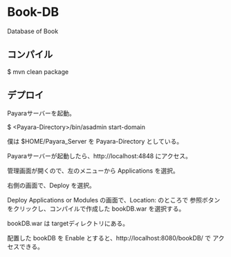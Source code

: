 # Book-DB
Database of Book

## コンパイル

$ mvn clean package

## デプロイ

Payaraサーバーを起動。

$ &lt;Payara-Directory&gt;/bin/asadmin start-domain

僕は $HOME/Payara_Server を Payara-Directory としている。

Payaraサーバーが起動したら、http://localhost:4848 にアクセス。

管理画面が開くので、左のメニューから Applications を選択。

右側の画面で、Deploy を選択。

Deploy Applications or Modules の画面で、Location: のところで 参照ボタン 
をクリックし、コンパイルで作成した bookDB.war を選択する。

bookDB.war は targetディレクトリにある。

配置した bookDB を Enable とすると、http://localhost:8080/bookDB/ で
アクセスできる。


<!-- 修正時刻: Wed 2022/06/08 19:01:151 -->
